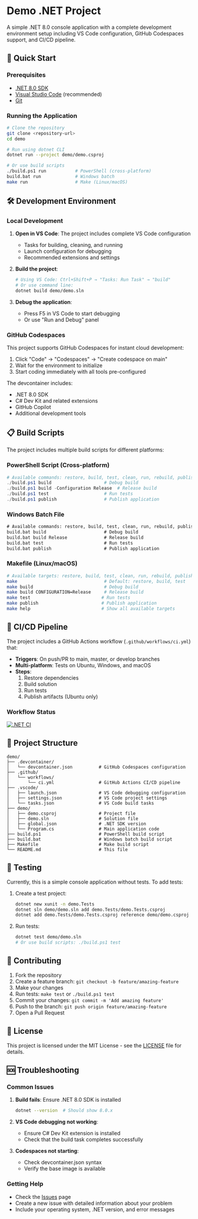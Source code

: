 # Demo .NET Project

A simple .NET 8.0 console application with a complete development environment setup including VS Code configuration, GitHub Codespaces support, and CI/CD pipeline.

## 🚀 Quick Start

### Prerequisites

- [.NET 8.0 SDK](https://dotnet.microsoft.com/download/dotnet/8.0)
- [Visual Studio Code](https://code.visualstudio.com/) (recommended)
- [Git](https://git-scm.com/)

### Running the Application

```bash
# Clone the repository
git clone <repository-url>
cd demo

# Run using dotnet CLI
dotnet run --project demo/demo.csproj

# Or use build scripts
./build.ps1 run           # PowerShell (cross-platform)
build.bat run             # Windows batch
make run                  # Make (Linux/macOS)
```

## 🛠️ Development Environment

### Local Development

1. **Open in VS Code**: The project includes complete VS Code configuration
   - Tasks for building, cleaning, and running
   - Launch configuration for debugging
   - Recommended extensions and settings

2. **Build the project**:
   ```bash
   # Using VS Code: Ctrl+Shift+P → "Tasks: Run Task" → "build"
   # Or use command line:
   dotnet build demo/demo.sln
   ```

3. **Debug the application**:
   - Press F5 in VS Code to start debugging
   - Or use "Run and Debug" panel

### GitHub Codespaces

This project supports GitHub Codespaces for instant cloud development:

1. Click "Code" → "Codespaces" → "Create codespace on main"
2. Wait for the environment to initialize
3. Start coding immediately with all tools pre-configured

The devcontainer includes:
- .NET 8.0 SDK
- C# Dev Kit and related extensions
- GitHub Copilot
- Additional development tools

## 📋 Build Scripts

The project includes multiple build scripts for different platforms:

### PowerShell Script (Cross-platform)
```powershell
# Available commands: restore, build, test, clean, run, rebuild, publish
./build.ps1 build                    # Debug build
./build.ps1 build -Configuration Release  # Release build
./build.ps1 test                     # Run tests
./build.ps1 publish                  # Publish application
```

### Windows Batch File
```cmd
# Available commands: restore, build, test, clean, run, rebuild, publish
build.bat build                      # Debug build
build.bat build Release              # Release build
build.bat test                       # Run tests
build.bat publish                    # Publish application
```

### Makefile (Linux/macOS)
```bash
# Available targets: restore, build, test, clean, run, rebuild, publish, all
make                                 # Default: restore, build, test
make build                           # Debug build
make build CONFIGURATION=Release     # Release build
make test                           # Run tests
make publish                        # Publish application
make help                           # Show all available targets
```

## 🔄 CI/CD Pipeline

The project includes a GitHub Actions workflow (`.github/workflows/ci.yml`) that:

- **Triggers**: On push/PR to main, master, or develop branches
- **Multi-platform**: Tests on Ubuntu, Windows, and macOS
- **Steps**:
  1. Restore dependencies
  2. Build solution
  3. Run tests
  4. Publish artifacts (Ubuntu only)

### Workflow Status

[![.NET CI](https://github.com/your-username/your-repo/actions/workflows/ci.yml/badge.svg)](https://github.com/your-username/your-repo/actions/workflows/ci.yml)

## 📁 Project Structure

```
demo/
├── .devcontainer/
│   └── devcontainer.json          # GitHub Codespaces configuration
├── .github/
│   └── workflows/
│       └── ci.yml                 # GitHub Actions CI/CD pipeline
├── .vscode/
│   ├── launch.json                # VS Code debugging configuration
│   ├── settings.json              # VS Code project settings
│   └── tasks.json                 # VS Code build tasks
├── demo/
│   ├── demo.csproj                # Project file
│   ├── demo.sln                   # Solution file
│   ├── global.json                # .NET SDK version
│   └── Program.cs                 # Main application code
├── build.ps1                      # PowerShell build script
├── build.bat                      # Windows batch build script
├── Makefile                       # Make build script
└── README.md                      # This file
```

## 🧪 Testing

Currently, this is a simple console application without tests. To add tests:

1. Create a test project:
   ```bash
   dotnet new xunit -n demo.Tests
   dotnet sln demo/demo.sln add demo.Tests/demo.Tests.csproj
   dotnet add demo.Tests/demo.Tests.csproj reference demo/demo.csproj
   ```

2. Run tests:
   ```bash
   dotnet test demo/demo.sln
   # Or use build scripts: ./build.ps1 test
   ```

## 🤝 Contributing

1. Fork the repository
2. Create a feature branch: `git checkout -b feature/amazing-feature`
3. Make your changes
4. Run tests: `make test` or `./build.ps1 test`
5. Commit your changes: `git commit -m 'Add amazing feature'`
6. Push to the branch: `git push origin feature/amazing-feature`
7. Open a Pull Request

## 📄 License

This project is licensed under the MIT License - see the [LICENSE](LICENSE) file for details.

## 🆘 Troubleshooting

### Common Issues

1. **Build fails**: Ensure .NET 8.0 SDK is installed
   ```bash
   dotnet --version  # Should show 8.0.x
   ```

2. **VS Code debugging not working**: 
   - Ensure C# Dev Kit extension is installed
   - Check that the build task completes successfully

3. **Codespaces not starting**: 
   - Check devcontainer.json syntax
   - Verify the base image is available

### Getting Help

- Check the [Issues](https://github.com/your-username/your-repo/issues) page
- Create a new issue with detailed information about your problem
- Include your operating system, .NET version, and error messages

